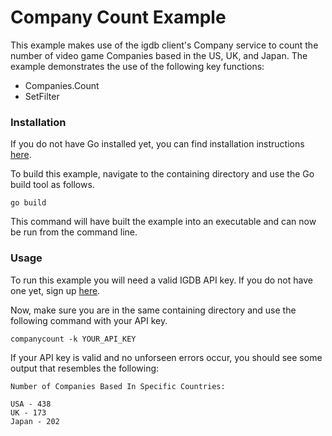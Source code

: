# Company Count Example

This example makes use of the igdb client's Company service to count the number
of video game Companies based in the US, UK, and Japan. The example demonstrates 
the use of the following key functions:
* Companies.Count
* SetFilter

### Installation
If you do not have Go installed yet, you can find installation instructions 
[here](https://golang.org/doc/install).

To build this example, navigate to the containing directory and use the Go 
build tool as follows.

```
go build
```

This command will have built the example into an executable and can now be run
from the command line.

### Usage
To run this example you will need a valid IGDB API key. If you do not have one
yet, sign up [here](https://api.igdb.com/signup).

Now, make sure you are in the same containing directory and use the following
command with your API key.

```
companycount -k YOUR_API_KEY
```

If your API key is valid and no unforseen errors occur, you should see some
output that resembles the following:

```
Number of Companies Based In Specific Countries:

USA - 438
UK - 173
Japan - 202
```